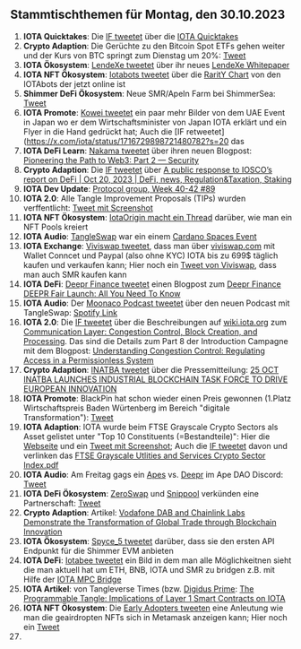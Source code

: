 ## Stammtischthemen für Montag, den 30.10.2023

1. **IOTA Quicktakes**: Die [IF tweetet](https://x.com/iota/status/1716379068466168019?s=20) über die [IOTA Quicktakes]()
2. **Crypto Adaption**: Die Gerüchte zu den Bitcoin Spot ETFs gehen weiter und der Kurs von BTC springt zum Dienstag um 20%: [Tweet](https://x.com/FurkanCCTV/status/1716476639482098144?s=20)
3. **IOTA Ökosystem**: [LendeXe tweetet]() über ihr neues [LendeXe Whitepaper](https://www.lendexe.fi/learn/whitepaper/)
4. **IOTA NFT Ökosystem**: [Iotabots tweetet](https://x.com/iotabots/status/1716688470142312518?s=20) über die [RaritY Chart](https://docs.google.com/spreadsheets/d/e/2PACX-1vS00snJpIYxUEF0V8rIkYZk17sXPXCZx7Ow-ABezKgGEfr6yi1Y2LHaT1OyzrZ5V9qygDB1JQAat1Fa/pubhtml?gid=1556911861&single=true) von den IOTAbots der jetzt online ist
5. **Shimmer DeFi Ökosystem**: Neue SMR/ApeIn Farm bei ShimmerSea: [Tweet](https://x.com/ShimmerSeaDEX/status/1716711124970647803?s=20)
6. **IOTA Promote**: [Kowei tweetet](https://x.com/kowei1995/status/1716724965884707154?s=20) ein paar mehr Bilder von dem UAE Event in Japan wo er dem Wirtschaftsminister von Japan IOTA erklärt und ein Flyer in die Hand gedrückt hat; Auch die [IF retweetet](https://x.com/iota/status/1716729898721480782?s=20 das
7. **IOTA DeFi Learn**: [Nakama tweetet](https://x.com/Nakama_Labs/status/1716429385543135477?s=20) über ihren neuen Blogpost: [Pioneering the Path to Web3: Part 2 — Security](https://medium.com/@NakamaLabs/pioneering-the-path-to-web3-part-2-security-e031edd31433)
8. **Crypto Adaption**: Die [IF tweetet](https://x.com/iota/status/1716756419779690747?s=20) über [A public response to IOSCO’s report on DeFi | Oct 20, 2023 | DeFi, news, Regulation&Taxation, Staking](https://europeanblockchainassociation.org/2023/10/20/a-public-response-to-ioscos-report-on-defi/)
9. **IOTA Dev Update**: [Protocol group, Week 40-42 #89](https://github.com/iotaledger/research-updates/discussions/89)
10. **IOTA 2.0**: Alle Tangle Improvement Proposals (TIPs) wurden verffentlicht: [Tweet mit Screenshot](https://x.com/Vrom14286662/status/1716814804298690944?s=20)
11. **IOTA NFT Ökosystem**: [IotaOrigin macht ein Thread](https://x.com/origin_iota/status/1716814309236633788?s=20) darüber, wie man ein NFT Pools kreiert
12. **IOTA Audio**: [TangleSwap](https://twitter.com/TangleSwap) war ein einem [Cardano Spaces Event](https://x.com/CardanoSpot/status/1714764064910659835?s=20)
13. **IOTA Exchange**: [Viviswap tweetet](https://x.com/viviswapcom/status/1717100456273445042?s=20), dass man über [viviswap.com](https://www.viviswap.com/) mit Wallet Conncet und Paypal (also ohne KYC) IOTA bis zu 699$ täglich kaufen und verkaufen kann; Hier noch ein [Tweet von Viviswap](https://x.com/viviswapcom/status/1717541905616003286?s=20), dass man auch SMR kaufen kann
14. **IOTA DeFi**: [Deepr Finance tweetet](https://x.com/DeeprFinance/status/1717193809421869127?s=20) einen Blogpost zum [Deepr Finance DEEPR Fair Launch: All You Need To Know](https://medium.com/@Deepr.Finance/deepr-finance-deepr-fair-launch-all-you-need-to-know-806432902b7e)
15. **IOTA Audio**: Der [Moonaco Podcast tweetet](https://x.com/MoonacoPodcast/status/1717144014128881683?s=20) über den neuen Podcast mit TangleSwap: [Spotify Link](https://spotify.link/Ws1kZEfrbEb)
16. **IOTA 2.0**: Die [IF tweetet](https://x.com/iota/status/1717194306891485485?s=20) über die Beschreibungen auf [wiki.iota.org](wiki.iota.or) zum [Communication Layer: Congestion Control, Block Creation, and Processing](https://wiki.iota.org/learn/protocols/iota2.0/core-concepts/communication-layer). Das sind die Details zum Part 8 der Introduction Campagne mit dem Blogpost: [Understanding Congestion Control: Regulating Access in a Permissionless System](https://blog.iota.org/understanding-congestion-control-iota20/)
17. **Crypto Adaption**: [INATBA tweetet](https://x.com/INATBA_org/status/1717131299050135941?s=20) über die Pressemitteilung: [25 OCT INATBA LAUNCHES INDUSTRIAL BLOCKCHAIN TASK FORCE TO DRIVE EUROPEAN INNOVATION](https://inatba.org/news/inatba-launches-industrial-blockchain-task-force-to-drive-european-innovation/)
18. **IOTA Promote**: BlackPin hat schon wieder einen Preis gewonnen (1.Platz Wirtschaftspreis Baden Würtenberg im Bereich "digitale Transformation"): [Tweet](https://x.com/BLACKPIN_GmbH/status/1717162689955262937?s=20)
19. **IOTA Adaption**: IOTA wurde beim FTSE Grayscale Crypto Sectors als Asset gelistet unter "Top 10 Constituents (=Bestandteile)": Hier die [Webseite](https://www.lseg.com/en/ftse-russell/indices/grayscale-crypto-sectors) und ein [Tweet mit Screenshot](https://x.com/Vrom14286662/status/1717223635880968245?s=20); Auch die [IF tweetet](https://x.com/iota/status/1717474213861192007?s=20) davon und verlinken das [FTSE Grayscale Utlities and Services Crypto
Sector Index.pdf](https://www.lseg.com/content/dam/ftse-russell/en_us/documents/factsheets/fgutsr_20230929.pdf)
20. **IOTA Audio**: Am Freitag gags ein [Apes](https://twitter.com/iotapes) vs. [Deepr](https://twitter.com/DeeprFinance) im Ape DAO Discord: [Tweet](https://x.com/iotapes/status/1717416952384090566?s=20)
21. **IOTA DeFi Ökosystem**: [ZeroSwap](https://twitter.com/ZeroSwapNFT_) und [Snippool](https://twitter.com/Snippool) verkünden eine Partnerschaft: [Tweet](https://x.com/ZeroSwapNFT_/status/1717294435224916087?s=20)
22. **Crypto Adaption**: Artikel: [Vodafone DAB and Chainlink Labs Demonstrate the Transformation of Global Trade through Blockchain Innovation](https://www.vodafone.com/news/technology/vodafone-dab-chainlink-lab-demonstrates-transformation-global-trade-blockchain-innovation)
23. **IOTA Ökosystem**: [Spyce_5 tweetet](https://x.com/SPYCE_5/status/1717491996036640987?s=20) darüber, dass sie den ersten API Endpunkt für die Shimmer EVM anbieten
24. **IOTA DeFi**: [Iotabee tweetet](https://x.com/iotabee/status/1717478725829181714?s=20) ein Bild in dem man alle Möglichkeitnen sieht die man aktuell hat um ETH, BNB, IOTA und SMR zu bridgen z.B. mit Hilfe der [IOTA MPC Bridge](https://twitter.com/iotampc)
25. **IOTA Artikel**: von Tangleverse Times (bzw. [Digidus Prime](https://twitter.com/DigidusPrime): [The Programmable Tangle: Implications of Layer 1 Smart Contracts on IOTA](https://www.times.tangleverse.io/the-programmable-tangle-implications-of-layer-1-smart-contracts-on-iota/)
26. **IOTA NFT Ökosystem**: Die [Early Adopters tweeten](https://x.com/EarlyAdopters17/status/1717502994214797422?s=20) eine Anleutung wie man die geairdropten NFTs sich in Metamask anzeigen kann; Hier noch ein [Tweet](https://x.com/EarlyAdopters17/status/1717533091084845270?s=20)
27. 
